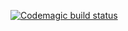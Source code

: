 [![Codemagic build status](https://api.codemagic.io/apps/6396fa0d47d7e4509d986650/6396fc33d6a461805507c1e6/status_badge.svg)](https://codemagic.io/apps/6396fa0d47d7e4509d986650/6396fc33d6a461805507c1e6/latest_build)
